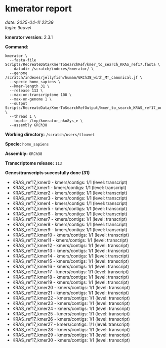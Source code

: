 # kmerator report
*date: 2025-04-11 22:39*  
*login: tlouvet*

**kmerator version:** 2.3.1

**Command:**

```
kmerator \
  --fasta-file Scripts/RecreateData/KmerToSearchRef/kmer_to_search_KRAS_ref17.fasta \
  --datadir /scratch/indexes/kmerator/ \
  --genome /scratch/indexes/jellyfish/human/GRCh38_with_MT_canonical.jf \
  --specie homo_sapiens \
  --kmer-length 31 \
  --release 113 \
  --max-on-transcriptome 100 \
  --max-on-genome 1 \
  --output Scripts/RecreateData/KmerToSearchRefOutput/kmer_to_search_KRAS_ref17_output \
  --thread 1 \
  --tmpdir /tmp/kmerator_nko8ys_e \
  --assembly GRCh38
```

**Working directory:** `/scratch/users/tlouvet`

**Specie:** `homo_sapiens`

**Assembly:** `GRCh38`

**Transcriptome release:** `113`

**Genes/transcripts succesfully done (31)**

- KRAS_ref17_kmer0 - kmers/contigs: 1/1 (level: transcript)
- KRAS_ref17_kmer1 - kmers/contigs: 1/1 (level: transcript)
- KRAS_ref17_kmer2 - kmers/contigs: 1/1 (level: transcript)
- KRAS_ref17_kmer3 - kmers/contigs: 1/1 (level: transcript)
- KRAS_ref17_kmer4 - kmers/contigs: 1/1 (level: transcript)
- KRAS_ref17_kmer5 - kmers/contigs: 1/1 (level: transcript)
- KRAS_ref17_kmer6 - kmers/contigs: 1/1 (level: transcript)
- KRAS_ref17_kmer7 - kmers/contigs: 1/1 (level: transcript)
- KRAS_ref17_kmer8 - kmers/contigs: 1/1 (level: transcript)
- KRAS_ref17_kmer9 - kmers/contigs: 1/1 (level: transcript)
- KRAS_ref17_kmer10 - kmers/contigs: 1/1 (level: transcript)
- KRAS_ref17_kmer11 - kmers/contigs: 1/1 (level: transcript)
- KRAS_ref17_kmer12 - kmers/contigs: 1/1 (level: transcript)
- KRAS_ref17_kmer13 - kmers/contigs: 1/1 (level: transcript)
- KRAS_ref17_kmer14 - kmers/contigs: 1/1 (level: transcript)
- KRAS_ref17_kmer15 - kmers/contigs: 1/1 (level: transcript)
- KRAS_ref17_kmer16 - kmers/contigs: 1/1 (level: transcript)
- KRAS_ref17_kmer17 - kmers/contigs: 1/1 (level: transcript)
- KRAS_ref17_kmer18 - kmers/contigs: 1/1 (level: transcript)
- KRAS_ref17_kmer19 - kmers/contigs: 1/1 (level: transcript)
- KRAS_ref17_kmer20 - kmers/contigs: 1/1 (level: transcript)
- KRAS_ref17_kmer21 - kmers/contigs: 1/1 (level: transcript)
- KRAS_ref17_kmer22 - kmers/contigs: 1/1 (level: transcript)
- KRAS_ref17_kmer23 - kmers/contigs: 1/1 (level: transcript)
- KRAS_ref17_kmer24 - kmers/contigs: 1/1 (level: transcript)
- KRAS_ref17_kmer25 - kmers/contigs: 1/1 (level: transcript)
- KRAS_ref17_kmer26 - kmers/contigs: 1/1 (level: transcript)
- KRAS_ref17_kmer27 - kmers/contigs: 1/1 (level: transcript)
- KRAS_ref17_kmer28 - kmers/contigs: 1/1 (level: transcript)
- KRAS_ref17_kmer29 - kmers/contigs: 1/1 (level: transcript)
- KRAS_ref17_kmer30 - kmers/contigs: 1/1 (level: transcript)
